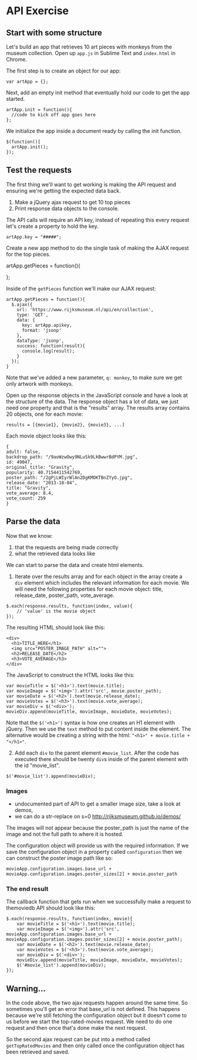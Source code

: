 <!-- OMIT: old version -->

# API Exercise

## Start with some structure

Let's build an app that retrieves 10 art pieces with monkeys from the museum collection. Open up `app.js` in Sublime Text and `index.html` in Chrome.

The first step is to create an object for our app:

```
var artApp = {};
```

Next, add an empty init method that eventually hold our code to get the app started.

````
artApp.init = function(){
  //code to kick off app goes here
};
````

We initialize the app inside a document ready by calling the init function.

```
$(function(){
  artApp.init();
});
```

## Test the requests

The first thing we'll want to get working is making the API request and ensuring we're getting the expected data back.

1. Make a jQuery ajax request to get 10 top pieces
2. Print response data objects to the console.

The API calls will require an API key, instead of repeating this every request let's create a property to hold the key. 

````
artApp.key = "#####";
````

Create a new app method to do the single task of making the AJAX request for the top pieces.

artApp.getPieces = function(){
  
};

Inside of the `getPieces` function we'll make our AJAX request:

```
artApp.getPieces = function(){
  $.ajax({
    url: 'https://www.rijksmuseum.nl/api/en/collection',
    type: 'GET',
    data: {
      key: artApp.apikey,
      format: 'jsonp'
    },
    dataType: 'jsonp',
    success: function(result){
      console.log(result);
    }
  });
}
```

Note that we've added a new parameter, `q: monkey`, to make sure we get only artwork with monkeys.

Open up the response objects in the JavaScript console and have a look at the structure of the data. The response object has a lot of data, we just need one property and that is the "results" array. The results array contains 20 objects, one for each movie:

```
results = [{movie1}, {movie2}, {movie3}, ...]
```

Each movie object looks like this:

```
{
adult: false,
backdrop_path: "/9aoWzwOwy9NLuSk9LkBwwrBdPYM.jpg",
id: 49047,
original_title: "Gravity",
popularity: 40.7154411542769,
poster_path: "/2gPjLWIyrWlAn2DgKMOKTBnZYyO.jpg",
release_date: "2013-10-04",
title: "Gravity",
vote_average: 8.4,
vote_count: 259
}
```

## Parse the data

Now that we know:

1. that the requests are being made correctly
2. what the retrieved data looks like

We can start to parse the data and create html elements.


1. Iterate over the results array and for each object in the array create a `div` element which includes the relevant information for each movie. We will need the following properties for each movie object: title, release_date, poster_path, vote_average.

```
$.each(response.results, function(index, value){
	// 'value' is the movie object
});
```

The resulting HTML should look like this:
```
<div>
  <h1>TITLE_HERE</h1>
  <img src="POSTER_IMAGE_PATH" alt="">
  <h2>RELEASE_DATE</h2>
  <h3>VOTE_AVERAGE</h3>
</div>
```

The JavaScript to construct the HTML looks like this:
```
var movieTitle = $('<h1>').text(movie.title);
var movieImage = $('<img>').attr('src', movie.poster_path);
var movieDate = $('<h2>').text(movie.release_date);
var movieVotes = $('<h3>').text(movie.vote_average);
var movieDiv = $('<div>');
movieDiv.append(movieTitle, movieImage, movieDate, movieVotes);
```

Note that the `$('<h1>')` syntax is how one creates an H1 element with jQuery. Then we use the `text` method to put content inside the element. The alternative would be creating a string with the html: `"<h1>" + movie.title + "</h1>"`.

2. Add each `div` to the parent element `#movie_list`. After the code has executed there should be twenty `div`s inside of the parent element with the id "movie_list".

```
$('#movie_list').append(movieDiv);
```

### Images

* undocumented part of API to get a smaller image size, take a look at demos, 
* we can do a str-replace on s=0 http://rijksmuseum.github.io/demos/

The images will not appear because the poster_path is just the name of the image and not the full path to where it is hosted.

The configuration object will provide us with the required information. If we save the configuration object in a property  called `configuration` then we can construct the poster image path like so:

```
movieApp.configuration.images.base_url + movieApp.configuration.images.poster_sizes[2] + movie.poster_path
```

### The end result
The callback function that gets run when we successfully make a request to themoviedb API should look like this:

```
$.each(response.results, function(index, movie){
	var movieTitle = $('<h1>').text(movie.title);
	var movieImage = $('<img>').attr('src', movieApp.configuration.images.base_url + movieApp.configuration.images.poster_sizes[2] + movie.poster_path);
	var movieDate = $('<h2>').text(movie.release_date);
	var movieVotes = $('<h3>').text(movie.vote_average);
	var movieDiv = $('<div>');
	movieDiv.append(movieTitle, movieImage, movieDate, movieVotes);
	$('#movie_list').append(movieDiv);
});
```

## Warning...

In the code above, the two ajax requests happen around the same time. So sometimes you'll get an error that base_url is not defined. This happens because we're still fetching the configuration object but it doesn't come to us before we start the top-rated-movies request. We need to do one request and then once that's done make the next request.

So the second ajax request can be put into a method called `getTopRatedMovies` and then only called once the configuration object has been retrieved and saved.